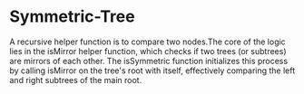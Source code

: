 # Symmetric-Tree
A recursive helper function is to compare two nodes.The core of the logic lies in the isMirror helper function, which checks if two trees (or subtrees) are mirrors of each other. The isSymmetric function initializes this process by calling isMirror on the tree's root with itself, effectively comparing the left and right subtrees of the main root.
